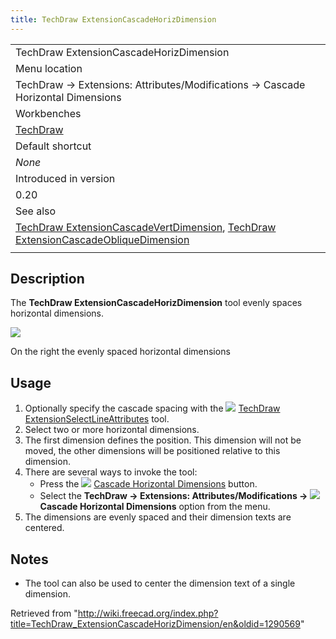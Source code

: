 ```yaml
---
title: TechDraw ExtensionCascadeHorizDimension
---
```


|                                                                                                                                                                                                                                                                 |
| --------------------------------------------------------------------------------------------------------------------------------------------------------------------------------------------------------------------------------------------------------------- |
| TechDraw ExtensionCascadeHorizDimension                                                                                                                                                                                                                         |
| Menu location                                                                                                                                                                                                                                                   |
| TechDraw → Extensions: Attributes/Modifications → Cascade Horizontal Dimensions                                                                                                                                                                                 |
| Workbenches                                                                                                                                                                                                                                                     |
| [TechDraw](/TechDraw_Workbench "TechDraw Workbench")                                                                                                                                                                                                            |
| Default shortcut                                                                                                                                                                                                                                                |
| _None_                                                                                                                                                                                                                                                          |
| Introduced in version                                                                                                                                                                                                                                           |
| 0.20                                                                                                                                                                                                                                                            |
| See also                                                                                                                                                                                                                                                        |
| [TechDraw ExtensionCascadeVertDimension](/TechDraw_ExtensionCascadeVertDimension "TechDraw ExtensionCascadeVertDimension"), [TechDraw ExtensionCascadeObliqueDimension](/TechDraw_ExtensionCascadeObliqueDimension "TechDraw ExtensionCascadeObliqueDimension") |
|                                                                                                                                                                                                                                                                 |

## Description

The **TechDraw ExtensionCascadeHorizDimension** tool evenly spaces horizontal dimensions.

![](/images/TechDraw_ExtensionCascadeHorizDimensionExample.png)

On the right the evenly spaced horizontal dimensions

## Usage

1. Optionally specify the cascade spacing with the ![](/images/TechDraw_ExtensionSelectLineAttributes.svg) [TechDraw ExtensionSelectLineAttributes](/TechDraw_ExtensionSelectLineAttributes "TechDraw ExtensionSelectLineAttributes") tool.
2. Select two or more horizontal dimensions.
3. The first dimension defines the position. This dimension will not be moved, the other dimensions will be positioned relative to this dimension.
4. There are several ways to invoke the tool:
   - Press the ![](/images/TechDraw_ExtensionCascadeHorizDimension.svg) [Cascade Horizontal Dimensions](/TechDraw_ExtensionCascadeHorizDimension "TechDraw ExtensionCascadeHorizDimension") button.
   - Select the **TechDraw → Extensions: Attributes/Modifications → ![](/images/TechDraw_ExtensionCascadeHorizDimension.svg) Cascade Horizontal Dimensions** option from the menu.
5. The dimensions are evenly spaced and their dimension texts are centered.

## Notes

- The tool can also be used to center the dimension text of a single dimension.

Retrieved from "<http://wiki.freecad.org/index.php?title=TechDraw_ExtensionCascadeHorizDimension/en&oldid=1290569>"

